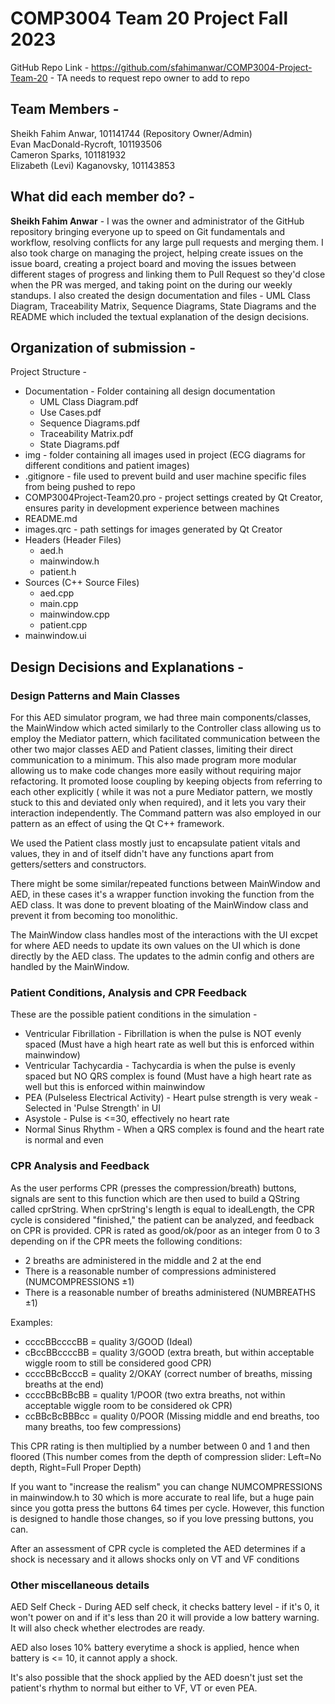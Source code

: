 # COMP3004 Team 20 Project Fall 2023

GitHub Repo Link - https://github.com/sfahimanwar/COMP3004-Project-Team-20 - TA needs to request repo owner to add to repo

## Team Members -  
Sheikh Fahim Anwar, 101141744 (Repository Owner/Admin)  
Evan MacDonald-Rycroft, 101193506  
Cameron Sparks, 101181932  
Elizabeth (Levi) Kaganovsky, 101143853

## What did each member do? -  
**Sheikh Fahim Anwar** - I was the owner and administrator of the GitHub repository bringing everyone up to speed on Git fundamentals and workflow, resolving conflicts for any large pull requests and merging them. I also took charge on managing the project, helping create issues on the issue board, creating a project board and moving the issues between different stages of progress and linking them to Pull Request so they'd close when the PR was merged, and taking point on the during our weekly standups. I also created the design documentation and files - UML Class Diagram, Traceability Matrix, Sequence Diagrams, State Diagrams and the README which included the textual explanation of the design decisions.

## Organization of submission - 
Project Structure - 
- Documentation - Folder containing all design documentation
    - UML Class Diagram.pdf
    - Use Cases.pdf
    - Sequence Diagrams.pdf
    - Traceability Matrix.pdf
    - State Diagrams.pdf
- img - folder containing all images used in project (ECG diagrams for different conditions and patient images)
- .gitignore - file used to prevent build and user machine specific files from being pushed to repo
- COMP3004Project-Team20.pro - project settings created by Qt Creator, ensures parity in development experience between machines
- README.md
- images.qrc - path settings for images generated by Qt Creator
- Headers (Header Files)
    - aed.h
    - mainwindow.h
    - patient.h
- Sources (C++ Source Files)
    - aed.cpp
    - main.cpp
    - mainwindow.cpp
    - patient.cpp
- mainwindow.ui
  
## Design Decisions and Explanations -

### Design Patterns and Main Classes

For this AED simulator program, we had three main components/classes, the MainWindow which acted similarly to the Controller class allowing us to employ the Mediator pattern, which facilitated communication between the other two major classes AED and Patient classes, limiting their direct communication to a minimum. This also made program more modular allowing us to make code changes more easily without requiring major refactoring. It promoted loose coupling by keeping objects from referring to each other explicitly ( while it was not a pure Mediator pattern, we mostly stuck to this and deviated only when required), and it lets you vary their interaction independently. The Command pattern was also employed in our pattern as an effect of using the Qt C++ framework.

We used the Patient class mostly just to encapsulate patient vitals and values, they in and of itself didn't have any functions apart from getters/setters and constructors. 

There might be some similar/repeated functions between MainWindow and AED, in these cases it's a wrapper function invoking the function from the AED class. It was done to prevent bloating of the MainWindow class and prevent it from becoming too monolithic.

The MainWindow class handles most of the interactions with the UI excpet for where AED needs to update its own values on the UI which is done directly by the AED class. The updates to the admin config and others are handled by the MainWindow.

### Patient Conditions, Analysis and CPR Feedback  
These are the possible patient conditions in the simulation - 
- Ventricular Fibrillation - Fibrillation is when the pulse is NOT evenly spaced (Must have a high heart rate as well but this is enforced within mainwindow)
- Ventricular Tachycardia - Tachycardia is when the pulse is evenly spaced but NO QRS complex is found (Must have a high heart rate as well but this is enforced within mainwindow
- PEA (Pulseless Electrical Activity) - Heart pulse strength is very weak - Selected in 'Pulse Strength' in UI
- Asystole - Pulse is <=30, effectively no heart rate
- Normal Sinus Rhythm - When a QRS complex is found and the heart rate is normal and even

### CPR Analysis and Feedback

As the user performs CPR (presses the compression/breath) buttons, signals are sent to this function which are then used to build a QString called
cprString. When cprString's length is equal to idealLength, the CPR cycle is considered "finished," the patient can be analyzed, and feedback on
CPR is provided. CPR is rated as good/ok/poor as an integer from 0 to 3 depending on if the CPR meets the following conditions:  
  - 2 breaths are administered in the middle and 2 at the end
  - There is a reasonable number of compressions administered (NUMCOMPRESSIONS ±1)
  - There is a reasonable number of breaths administered (NUMBREATHS ±1)
     
Examples:
- ccccBBccccBB = quality 3/GOOD (Ideal)
- cBccBBccccBB = quality 3/GOOD (extra breath, but within acceptable wiggle room to still be considered good CPR)
- ccccBBcBcccB = quality 2/OKAY (correct number of breaths, missing breaths at the end)
- ccccBBcBBcBB = quality 1/POOR (two extra breaths, not within acceptable wiggle room to be considered ok CPR)
- ccBBcBcBBBcc = quality 0/POOR (Missing middle and end breaths, too many breaths, too few compressions)
           
This CPR rating is then multiplied by a number between 0 and 1 and then floored (This number comes from the depth of compression slider: Left=No depth, Right=Full Proper Depth)

If you want to "increase the realism" you can change NUMCOMPRESSIONS in mainwindow.h to 30 which is more accurate to real life, but a huge pain
since you gotta press the buttons 64 times per cycle. However, this function is designed to handle those changes, so if you love pressing buttons, you can.  

After an assessment of CPR cycle is completed the AED determines if a shock is necessary and it allows shocks only on VT and VF conditions

### Other miscellaneous details

AED Self Check - During AED self check, it checks battery level - if it's 0, it won't power on and if it's less than 20 it will provide a low battery warning. It will also check whether electrodes are ready.

AED also loses 10% battery everytime a shock is applied, hence when battery is <= 10, it cannot apply a shock.  

It's also possible that the shock applied by the AED doesn't just set the patient's rhythm to normal but either to VF, VT or even PEA.



